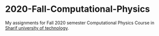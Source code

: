 # 2020-Fall-Computational-Physics
My assignments for Fall 2020 semester Computational Physics Course in [Sharif university of technology](http://www.sharif.edu/).
